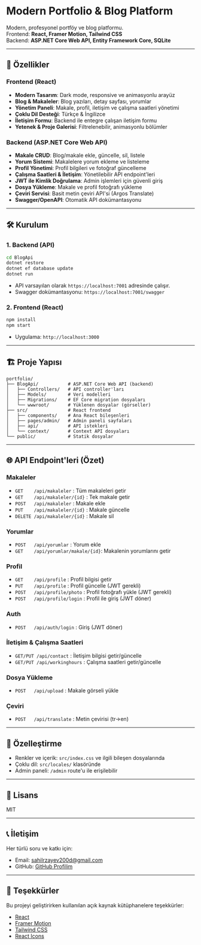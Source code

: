# Modern Portfolio & Blog Platform

Modern, profesyonel portföy ve blog platformu.  
Frontend: **React, Framer Motion, Tailwind CSS**  
Backend: **ASP.NET Core Web API, Entity Framework Core, SQLite**

---

## 🚀 Özellikler

### Frontend (React)
- **Modern Tasarım**: Dark mode, responsive ve animasyonlu arayüz
- **Blog & Makaleler**: Blog yazıları, detay sayfası, yorumlar
- **Yönetim Paneli**: Makale, profil, iletişim ve çalışma saatleri yönetimi
- **Çoklu Dil Desteği**: Türkçe & İngilizce
- **İletişim Formu**: Backend ile entegre çalışan iletişim formu
- **Yetenek & Proje Galerisi**: Filtrelenebilir, animasyonlu bölümler

### Backend (ASP.NET Core Web API)
- **Makale CRUD**: Blog/makale ekle, güncelle, sil, listele
- **Yorum Sistemi**: Makalelere yorum ekleme ve listeleme
- **Profil Yönetimi**: Profil bilgileri ve fotoğraf güncelleme
- **Çalışma Saatleri & İletişim**: Yönetilebilir API endpoint'leri
- **JWT ile Kimlik Doğrulama**: Admin işlemleri için güvenli giriş
- **Dosya Yükleme**: Makale ve profil fotoğrafı yükleme
- **Çeviri Servisi**: Basit metin çeviri API'si (Argos Translate)
- **Swagger/OpenAPI**: Otomatik API dokümantasyonu

---

## 🛠️ Kurulum

### 1. Backend (API)
```bash
cd BlogApi
dotnet restore
dotnet ef database update
dotnet run
```
- API varsayılan olarak `https://localhost:7001` adresinde çalışır.
- Swagger dokümantasyonu: `https://localhost:7001/swagger`

### 2. Frontend (React)
```bash
npm install
npm start
```
- Uygulama: `http://localhost:3000`

---

## 🏗️ Proje Yapısı

```
portfolio/
├── BlogApi/           # ASP.NET Core Web API (backend)
│   ├── Controllers/   # API controller'ları
│   ├── Models/        # Veri modelleri
│   ├── Migrations/    # EF Core migration dosyaları
│   └── wwwroot/       # Yüklenen dosyalar (görseller)
├── src/               # React frontend
│   ├── components/    # Ana React bileşenleri
│   ├── pages/admin/   # Admin paneli sayfaları
│   ├── api/           # API istekleri
│   └── context/       # Context API dosyaları
└── public/            # Statik dosyalar
```

---

## 🌐 API Endpoint'leri (Özet)

### Makaleler
- `GET    /api/makaleler`           : Tüm makaleleri getir
- `GET    /api/makaleler/{id}`      : Tek makale getir
- `POST   /api/makaleler`           : Makale ekle
- `PUT    /api/makaleler/{id}`      : Makale güncelle
- `DELETE /api/makaleler/{id}`      : Makale sil

### Yorumlar
- `POST   /api/yorumlar`            : Yorum ekle
- `GET    /api/yorumlar/makale/{id}`: Makalenin yorumlarını getir

### Profil
- `GET    /api/profile`             : Profil bilgisi getir
- `PUT    /api/profile`             : Profil güncelle (JWT gerekli)
- `POST   /api/profile/photo`       : Profil fotoğrafı yükle (JWT gerekli)
- `POST   /api/profile/login`       : Profil ile giriş (JWT döner)

### Auth
- `POST   /api/auth/login`          : Giriş (JWT döner)

### İletişim & Çalışma Saatleri
- `GET/PUT /api/contact`            : İletişim bilgisi getir/güncelle
- `GET/PUT /api/workinghours`       : Çalışma saatleri getir/güncelle

### Dosya Yükleme
- `POST   /api/upload`              : Makale görseli yükle

### Çeviri
- `POST   /api/translate`           : Metin çevirisi (tr→en)

---

## 🎨 Özelleştirme

- Renkler ve içerik: `src/index.css` ve ilgili bileşen dosyalarında
- Çoklu dil: `src/locales/` klasöründe
- Admin paneli: `/admin` route'u ile erişilebilir

---

## 📄 Lisans

MIT

---

## 📞 İletişim

Her türlü soru ve katkı için:  
- Email: sahilrzayev200d@gmail.com  
- GitHub: [GitHub Profilim](https://github.com/rzayevsahil)

---

## 🙏 Teşekkürler

Bu projeyi geliştirirken kullanılan açık kaynak kütüphanelere teşekkürler:
- [React](https://reactjs.org/)
- [Framer Motion](https://www.framer.com/motion/)
- [Tailwind CSS](https://tailwindcss.com/)
- [React Icons](https://react-icons.github.io/react-icons/) 